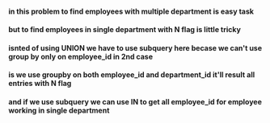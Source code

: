 #### in this problem to find employees with multiple department is easy task

#### but to find employees in single department with N flag is little tricky

#### isnted of using UNION we have to use subquery here becase we can't use group by only on employee_id in 2nd case

#### is we use groupby on both employee_id and department_id it'll result all entries with N flag

#### and if we use subquery we can use IN to get all employee_id for employee working in single department
